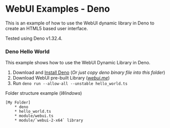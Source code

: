 
# WebUI Examples - Deno

This is an example of how to use the WebUI dynamic library in Deno to create an HTML5 based user interface.


Tested using Deno v1.32.4.

### Deno Hello World

This example shows how to use the WebUI Dynamic Library in Deno.

 1. Download and [Install Deno](https://github.com/denoland/deno/releases) (*Or just copy deno binary file into this folder*)
 2. Download WebUI pre-built Library (*[webui.me](https://webui.me/)*)
 3. Run `deno run --allow-all --unstable hello_world.ts`

Folder structure example (*Windows*)

    [My Folder]
	    * deno
	    * hello_world.ts
		* module/webui.ts
		* module/`webui-2-x64` library

